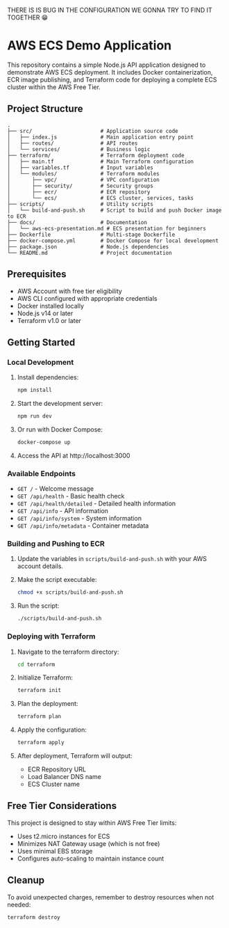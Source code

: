 THERE IS IS BUG IN THE CONFIGURATION WE GONNA TRY TO FIND IT TOGETHER 😁

# AWS ECS Demo Application

This repository contains a simple Node.js API application designed to demonstrate AWS ECS deployment. It includes Docker containerization, ECR image publishing, and Terraform code for deploying a complete ECS cluster within the AWS Free Tier.

## Project Structure

```
.
├── src/                      # Application source code
│   ├── index.js              # Main application entry point
│   ├── routes/               # API routes
│   └── services/             # Business logic 
├── terraform/                # Terraform deployment code
│   ├── main.tf               # Main Terraform configuration
│   ├── variables.tf          # Input variables
│   └── modules/              # Terraform modules
│       ├── vpc/              # VPC configuration
│       ├── security/         # Security groups
│       ├── ecr/              # ECR repository
│       └── ecs/              # ECS cluster, services, tasks
├── scripts/                  # Utility scripts
│   └── build-and-push.sh     # Script to build and push Docker image to ECR
├── docs/                     # Documentation
│   └── aws-ecs-presentation.md # ECS presentation for beginners
├── Dockerfile                # Multi-stage Dockerfile
├── docker-compose.yml        # Docker Compose for local development
├── package.json              # Node.js dependencies
└── README.md                 # Project documentation
```

## Prerequisites

- AWS Account with free tier eligibility
- AWS CLI configured with appropriate credentials
- Docker installed locally
- Node.js v14 or later
- Terraform v1.0 or later

## Getting Started

### Local Development

1. Install dependencies:
   ```bash
   npm install
   ```

2. Start the development server:
   ```bash
   npm run dev
   ```

3. Or run with Docker Compose:
   ```bash
   docker-compose up
   ```

4. Access the API at http://localhost:3000

### Available Endpoints

- `GET /` - Welcome message
- `GET /api/health` - Basic health check
- `GET /api/health/detailed` - Detailed health information
- `GET /api/info` - API information
- `GET /api/info/system` - System information
- `GET /api/info/metadata` - Container metadata

### Building and Pushing to ECR

1. Update the variables in `scripts/build-and-push.sh` with your AWS account details.

2. Make the script executable:
   ```bash
   chmod +x scripts/build-and-push.sh
   ```

3. Run the script:
   ```bash
   ./scripts/build-and-push.sh
   ```

### Deploying with Terraform

1. Navigate to the terraform directory:
   ```bash
   cd terraform
   ```

2. Initialize Terraform:
   ```bash
   terraform init
   ```

3. Plan the deployment:
   ```bash
   terraform plan
   ```

4. Apply the configuration:
   ```bash
   terraform apply
   ```

5. After deployment, Terraform will output:
   - ECR Repository URL
   - Load Balancer DNS name
   - ECS Cluster name

## Free Tier Considerations

This project is designed to stay within AWS Free Tier limits:
- Uses t2.micro instances for ECS
- Minimizes NAT Gateway usage (which is not free)
- Uses minimal EBS storage
- Configures auto-scaling to maintain instance count

## Cleanup

To avoid unexpected charges, remember to destroy resources when not needed:

```bash
terraform destroy
```